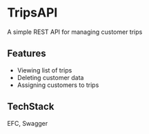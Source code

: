 # TripsAPI
A simple REST API for managing customer trips

## Features
- Viewing list of trips
- Deleting customer data
- Assigning customers to trips

## TechStack
EFC, Swagger
